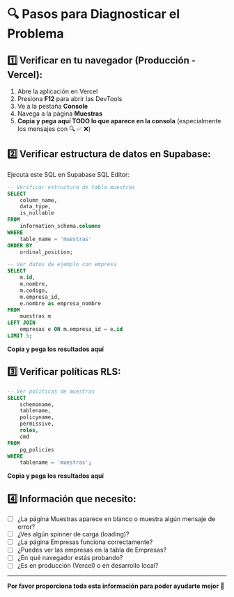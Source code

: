 # 🔍 Pasos para Diagnosticar el Problema

## 1️⃣ Verificar en tu navegador (Producción - Vercel):

1. Abre la aplicación en Vercel
2. Presiona **F12** para abrir las DevTools
3. Ve a la pestaña **Console**
4. Navega a la página **Muestras**
5. **Copia y pega aquí TODO lo que aparece en la consola** (especialmente los mensajes con 🔍 ✅ ❌)

## 2️⃣ Verificar estructura de datos en Supabase:

Ejecuta este SQL en Supabase SQL Editor:

```sql
-- Verificar estructura de tabla muestras
SELECT 
    column_name, 
    data_type,
    is_nullable
FROM 
    information_schema.columns
WHERE 
    table_name = 'muestras'
ORDER BY 
    ordinal_position;

-- Ver datos de ejemplo con empresa
SELECT 
    m.id,
    m.nombre,
    m.codigo,
    m.empresa_id,
    e.nombre as empresa_nombre
FROM 
    muestras m
LEFT JOIN 
    empresas e ON m.empresa_id = e.id
LIMIT 5;
```

**Copia y pega los resultados aquí**

## 3️⃣ Verificar políticas RLS:

```sql
-- Ver políticas de muestras
SELECT 
    schemaname,
    tablename,
    policyname,
    permissive,
    roles,
    cmd
FROM 
    pg_policies
WHERE 
    tablename = 'muestras';
```

**Copia y pega los resultados aquí**

## 4️⃣ Información que necesito:

- [ ] ¿La página Muestras aparece en blanco o muestra algún mensaje de error?
- [ ] ¿Ves algún spinner de carga (loading)?
- [ ] ¿La página Empresas funciona correctamente?
- [ ] ¿Puedes ver las empresas en la tabla de Empresas?
- [ ] ¿En qué navegador estás probando?
- [ ] ¿Es en producción (Vercel) o en desarrollo local?

---

**Por favor proporciona toda esta información para poder ayudarte mejor** 🙏
